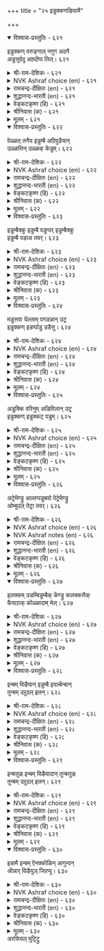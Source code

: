 +++
title = "२५ इडुक्कणऴियामै"

+++


<details open><summary>विश्वास-प्रस्तुतिः - ६२१</summary>

इडुक्कण् वरुङ्गाल् नगुग अदनै  
अडुत्तूर्वदु अह्दॊप्प तिल्।       ६२१
</details>

<details><summary>श्री-राम-देशिकः - ६२१</summary>

अधिकारः ६३. औत्सुक्यम्  
प्राप्तेऽपि व्यसने खेदं त्यक्तवोत्साहपरो भव ।  
खापनोदनपटुरुत्साहानास्ति कश्चन ॥ ६२१॥
</details>

<details><summary>NVK Ashraf choice (en) - ६२१</summary>

०६२१
Laugh at misfortune. There is nothing so able,
To triumph over it. *
(P.S. Sundaram)
</details>

<details><summary>रामचन्द्र-दीक्षितः (en) - ६२१</summary>

621\. iṭukkaṇ varuṅkāl nakuka! ataṉai  
aṭuttu ūrvatu aḵtu oppatu il.

621\. Laugh over your obstacles; nothing like it to push them further and further.  
</details>

<details><summary>शुद्धानन्द-भारती (en) - ६२१</summary>

1\. இடுக்கண் வருங்கால் நகுக அதனை  
அடுத்தூர்வது அஃதொப்பது இல்.  
Laugh away troubles; there is  
No other way to conquer woes.        621  
</details>

<details><summary>वेङ्कटकृष्ण (हि) - ६२१</summary>

621
जब दुख-संकट आ पड़े, तब करना उल्लास ।  
तत्सम कोई ना करे, भिड़ कर उसका नाश ॥
</details>

<details><summary>श्रीनिवास (क) - ६२१</summary>

621. आपत्तु बन्दाग (अधीररागदॆ) नगबेकु; अदन्नु मॆट्टि सहिसि गॆद्दुनिन्तरॆ अदक्कूप्पुवन्थदु बेरॆ इल्ल.

</details>

<details><summary>मूलम् - ६२१</summary>

इडुक्कण् वरुङ्गाल् नगुग अदनै  
अडुत्तूर्वदु अह्दॊप्प तिल्।       ६२१
</details>

<details open><summary>विश्वास-प्रस्तुतिः - ६२२</summary>

वॆळ्ळत् तनैय इडुम्बै अऱिवुडैयान्  
उळ्ळत्तिन् उळ्ळक् कॆडुम्।       ६२२
</details>

<details><summary>श्री-राम-देशिकः - ६२२</summary>

निरर्गलागतं दुःकप्रावाहं बुद्धिमान्नरः ।  
हृदये सुखरूपेण जानन् दुःखाद्विमुच्यते ॥ ६२२॥
</details>

<details><summary>NVK Ashraf choice (en) - ६२२</summary>

०६२२
Misfortune may rise like a flood,
But the wise counter it by firm thoughts.*
(P.S. Sundaram), ( Shuddhananda Bharatiar)
</details>

<details><summary>रामचन्द्र-दीक्षितः (en) - ६२२</summary>

622\. veḷḷattu aṉaiya iṭumpai, aṟivu uṭaiyāṉ  
uḷḷattiṉ uḷḷa, keṭum.

622\. Troubles like a flood will be overcome by a courageous thought rising in the minds of the wise.  
</details>

<details><summary>शुद्धानन्द-भारती (en) - ६२२</summary>

2\. வெள்ளத் தனைய இடும்பை அறிவுடையான்  
உள்ளத்தின் உள்ளக் கெடும்.  
Deluging sorrows come to nought  
When wise men face them with firm thought.        622  
</details>

<details><summary>वेङ्कटकृष्ण (हि) - ६२२</summary>

622
जो आवेगा बाढ़ सा, बुद्धिमान को कष्ट ।  
मनोधैर्य से सोचते, हो जावे वह नष्ट ॥
</details>

<details><summary>श्रीनिवास (क) - ६२२</summary>

622. प्रवाहदन्तॆ मेरॆवरिदु बरुव सङ्कटवन्नु, अरिवुळ्ळवनु तन्न मनस्सिनल्लि नॆनॆदु, धैर्यवागि ऎदुरिसबल्लवनादरॆ,
आ सङ्कटवु मायवागि बिडुवुदु.

</details>

<details><summary>मूलम् - ६२२</summary>

वॆळ्ळत् तनैय इडुम्बै अऱिवुडैयान्  
उळ्ळत्तिन् उळ्ळक् कॆडुम्।       ६२२
</details>

<details open><summary>विश्वास-प्रस्तुतिः - ६२३</summary>

इडुम्बैक्कु इडुम्बै पडुप्पर् इडुम्बैक्कु  
इडुम्बै पडाअ तवर्।       ६२३
</details>

<details><summary>श्री-राम-देशिकः - ६२३</summary>

दुःखेष्वचञ्चलो भूत्वा नरो धैर्यगुणान्वितः ।  
दुःखस्य दुःखं जनयन्नारब्धं कर्म साधयेत् ॥ ६२३॥
</details>

<details><summary>NVK Ashraf choice (en) - ६२३</summary>

०६२३
Those whom grief cannot grieve
Can grieve grief itself. *
(P.S. Sundaram)
</details>

<details><summary>रामचन्द्र-दीक्षितः (en) - ६२३</summary>

623\. iṭumpaikku iṭumpai paṭuppar-iṭumpaikku  
iṭumpai paṭāatavar.

623\. The courageous will be causing sorrow to sorrow itself.  
</details>

<details><summary>शुद्धानन्द-भारती (en) - ६२३</summary>

3\. இடும்பைக்கு இடும்பை படுப்பர் இடும்பைக்கு  
இடும்பை படாஅ தவர்.  
Grief they face and put to grief  
Who grieve not grief by mind's relief.        623  
</details>

<details><summary>वेङ्कटकृष्ण (हि) - ६२३</summary>

623
दुख-संकट जब आ पड़े, दुखी न हो जो लोग ।  
दुख-संकट को दुख में, डालेंगे वे लोग ॥
</details>

<details><summary>श्रीनिवास (क) - ६२३</summary>

623. सङ्कटवॊदगि बन्दाग, अदक्कागि दुःखिसि अधीररागदवरु, आ सङ्कटक्के दुःखवन्नु तन्दॊड्डि अदन्ने गॆद्दुबिडुवरु.

</details>

<details><summary>मूलम् - ६२३</summary>

इडुम्बैक्कु इडुम्बै पडुप्पर् इडुम्बैक्कु  
इडुम्बै पडाअ तवर्।       ६२३
</details>

<details open><summary>विश्वास-प्रस्तुतिः - ६२४</summary>

मडुत्तवा यॆल्लाम् पगडन्नान् उट्र  
इडुक्कण् इडर्प्पाडु उडैत्तु।       ६२४
</details>

<details><summary>श्री-राम-देशिकः - ६२४</summary>

वृषभः शकटे बद्धो यत्नाल्लक्ष्य> यथा व्रजेत् ।  
व्यवसायपरस्तद्वद् दुःखं दूरीकरोत्यहो ॥ ६२४॥
</details>

<details><summary>NVK Ashraf choice (en) - ६२४</summary>

०६२४
Trouble is troubled by him who like a bull
Drags his cart through every hurdle.
(P.S. Sundaram)
</details>

<details><summary>रामचन्द्र-दीक्षितः (en) - ६२४</summary>

624\. maṭutta vāy ellām pakaṭu aṉṉāṉ uṟṟa  
iṭukkaṇ iṭarppāṭu uṭaittu.

624\. Just as the buffalo drags a cart through miry depth, one who fights on will overcome his difficulties.  
</details>

<details><summary>शुद्धानन्द-भारती (en) - ६२४</summary>

4\. மடுத்தவா யெல்லாம் பகடன்னான் உற்ற  
இடுக்கண் இடர்ப்பாடு உடைத்து.  
Who pulls like bulls patiently on  
Causes grief to grieve anon.        624  
</details>

<details><summary>वेङ्कटकृष्ण (हि) - ६२४</summary>

624
ऊबट में भी खींचते, बैल सदृष जो जाय ।  
उसपर जो दुख आ पड़े, उस दुख पर दुख आय ॥
</details>

<details><summary>श्रीनिवास (क) - ६२४</summary>

624. ऎडरुगळन्नु ऎदुरिसुव समयदल्लॆल्ला गाडियत्तिनन्तॆ कष्टवन्नु ताळिकॊळ्ळबल्लनादरॆ, आ ऎडरे तॊन्दरॆयल्लि
सिक्कि नरळुवुदु.

</details>

<details><summary>मूलम् - ६२४</summary>

मडुत्तवा यॆल्लाम् पगडन्नान् उट्र  
इडुक्कण् इडर्प्पाडु उडैत्तु।       ६२४
</details>

<details open><summary>विश्वास-प्रस्तुतिः - ६२५</summary>

अडुक्कि वरिनुम् अऴिविलान् उट्र  
इडुक्कण् इडुक्कट् पडुम्।       ६२५
</details>

<details><summary>श्री-राम-देशिकः - ६२५</summary>

उपर्युपरि दुःखेषु प्राप्तेष्वपि मनोधृतिम् ।  
यो विन्दते स वै मर्त्यो दुःखं दुःखस्य यच्छति ॥ ६२५॥
</details>

<details><summary>NVK Ashraf choice (en) - ६२५</summary>

०६२५
The resolute can put their troubles to trouble
Even if it comes relentlessly.
(N.V.K. Ashraf)
</details>

<details><summary>रामचन्द्र-दीक्षितः (en) - ६२५</summary>

625\. aṭukki variṉum, aḻivu ilāṉ uṟṟa  
iṭukkaṇ iṭukkaṇ paṭum.

625\. The troubles of one who braves a series of adversity wear out and disappear.  
</details>

<details><summary>शुद्धानन्द-भारती (en) - ६२५</summary>

5\. அடுக்கி வரினும் அழிவிலான் உற்ற  
இடுக்கண் இடுக்கட் படும்.  
Before the brave grief grieves and goes  
Who dare a host of pressing woes.        625  
</details>

<details><summary>वेङ्कटकृष्ण (हि) - ६२५</summary>

625
दुख निरंतर हो रहा, फिर भी धैर्य न जाय ।  
ऐसों को यदि दुख हुआ, उस दुख पर दुख आय ॥
</details>

<details><summary>श्रीनिवास (क) - ६२५</summary>

625. सङ्कटगळु ऒन्दर मेलॊन्दरन्तॆ दाळि इट्टु बन्दरू ऎदॆगॆडदॆ ताळबल्लवनादरॆ आ सङ्कटगळे इक्कट्टिनल्लि सिक्कि
पाडुपडुवुदु.

</details>

<details><summary>मूलम् - ६२५</summary>

अडुक्कि वरिनुम् अऴिविलान् उट्र  
इडुक्कण् इडुक्कट् पडुम्।       ६२५
</details>

<details open><summary>विश्वास-प्रस्तुतिः - ६२६</summary>

अट्रेमॆण्ड्रु अल्लऱ्पडुबवो पॆट्रेमॆण्ड्रु  
ओम्बुदल् तेट्रा तवर्।       ६२६
</details>

<details><summary>श्री-राम-देशिकः - ६२६</summary>

धने लब्धेऽपि तल्लब्धमिति यस्तु न तुष्यति ।  
दारिद्र्ये नष्टमित्युक्त्वा व्यसनं न स विन्दते ॥ ६२६॥
</details>

<details><summary>NVK Ashraf choice (en) - ६२६</summary>

०६२६
Will they whine "We have nothing",
Who never crowed "We have much?"
(P.S. Sundaram)
</details>

<details><summary>NVK Ashraf notes (en) - ६२६</summary>

६२६. Compare with couplets ६२८ and ६२९ in this same chapter. All convey the same idea.
</details>

<details><summary>रामचन्द्र-दीक्षितः (en) - ६२६</summary>

626\. 'aṟṟēm!' eṉṟu allaṟpaṭupavō-'peṟṟēm!' eṉṟu  
ōmputal tēṟṟātavar.

626\. Will those who do not during prosperity exultingly say “we are rich”, cry out (during adversity) “Oh, we are destitute”?  
</details>

<details><summary>शुद्धानन्द-भारती (en) - ६२६</summary>

6\. அற்றேமென்று அல்லற்படுபவோ பெற்றேமென்று  
ஓம்புதல் தேற்றா தவர்  
The wise that never gloat in gain  
Do not fret in fateful ruin.        626  
</details>

<details><summary>वेङ्कटकृष्ण (हि) - ६२६</summary>

626
धन पा कर, आग्रह सहित, जो नहिं करते लोभ ।  
धन खो कर क्या खिन्न हो, कभी करेंगे क्षोभ ॥
</details>

<details><summary>श्रीनिवास (क) - ६२६</summary>

626. सिरिबन्दाग नावु 'पडॆदिद्देवॆ' ऎन्दु हॆम्मॆयिन्द कादुकॊळ्ळलरियदवरु, सङ्कट बन्दाग "नावु सोतॆवु" ऎन्दु
दुःखपडुवरो?

</details>

<details><summary>मूलम् - ६२६</summary>

अट्रेमॆण्ड्रु अल्लऱ्पडुबवो पॆट्रेमॆण्ड्रु  
ओम्बुदल् तेट्रा तवर्।       ६२६
</details>

<details open><summary>विश्वास-प्रस्तुतिः - ६२७</summary>

इलक्कम् उडम्बिडुम्बैक् कॆण्ड्रु कलक्कत्तैक्  
कैयाऱाक् कॊळ्ळादाम् मेल्।       ६२७
</details>

<details><summary>श्री-राम-देशिकः - ६२७</summary>

दुःखाश्रयो देह'' इति ज्ञात्वा तत्त्वविदां वराः ।  
दुःखकाले समायते न मुञ्चन्ति मनोधृतिम् ॥ ६२७॥
</details>

<details><summary>NVK Ashraf choice (en) - ६२७</summary>

०६२७
Knowing body a target of miseries,
The great are not troubled in calamities. *
(Satguru Subramuniyaswami), (V.V.S. Aiyar)
</details>

<details><summary>रामचन्द्र-दीक्षितः (en) - ६२७</summary>

627\. 'ilakkam, uṭampu iṭumpaikku' eṉṟu, kalakkattaik  
kaiyāṟāk koḷḷātām, mēl.

627\. The great know that the body is ever the target of trouble and will not regard trouble as trouble at all.  
</details>

<details><summary>शुद्धानन्द-भारती (en) - ६२७</summary>

7\. இலக்கம் உடம்பிடும்பைக் கென்று கலக்கத்தைக்  
கையாறாக் கொள்ளாதாம் மேல்.  
The wise worry no more of woes  
Knowing body's butt of sorrows.        627  
</details>

<details><summary>वेङ्कटकृष्ण (हि) - ६२७</summary>

627
देह दुख का लक्ष्य तो, होती है यों जान ।  
क्षुब्ध न होते दुख से, जो हैं पुरुष महान ॥
</details>

<details><summary>श्रीनिवास (क) - ६२७</summary>

627. दॊड्डवरु (ज्ञानिगळु) ऒडलु सङ्कटगळिगॆ तवरु ऎन्दु तिळिदिरुवुदरिन्द, बन्द सङ्कटगळन्नु लॆक्किसुवुदिल्ल.

</details>

<details><summary>मूलम् - ६२७</summary>

इलक्कम् उडम्बिडुम्बैक् कॆण्ड्रु कलक्कत्तैक्  
कैयाऱाक् कॊळ्ळादाम् मेल्।       ६२७
</details>

<details open><summary>विश्वास-प्रस्तुतिः - ६२८</summary>

इन्बम् विऴैयान् इडुम्बै इयल्बॆन्बान्  
तुन्बम् उऱुदल् इलन्।       ६२८
</details>

<details><summary>श्री-राम-देशिकः - ६२८</summary>

अनादृत्य सुखं प्राप्तं ''दुःखं स्वाभाविकं नृणाम्'' ।  
इति भावयतो दुःखं स्वप्रयत्नान्न जायते ॥ ६२८॥
</details>

<details><summary>NVK Ashraf choice (en) - ६२८</summary>

०६२८
He will never be sad who scorns delight
And takes sorrow in his stride.
(P.S. Sundaram)
</details>

<details><summary>रामचन्द्र-दीक्षितः (en) - ६२८</summary>

628\. iṉpam viḻaiyāṉ, ‘iṭumpai iyalpu’ eṉpāṉ,  
tuṉpam uṟutal ilaṉ.

628\. He who never gives way to sorrow, will not long for pleasure; he will regard trouble as quite natural.  
</details>

<details><summary>शुद्धानन्द-भारती (en) - ६२८</summary>

8\. இன்பம் விழையான் இடும்பை இயல்பென்பான்  
துன்பம் உறுதல் இலன்.  
Who seek not joy, deem grief norm  
By sorrows do not come to harm.        628  
</details>

<details><summary>वेङ्कटकृष्ण (हि) - ६२८</summary>

628
विधिवश होता दुख है, यों जिसको है ज्ञान ।  
तथा न सुख की चाह भी, दुखी न हो वह प्राण ॥
</details>

<details><summary>श्रीनिवास (क) - ६२८</summary>

628. सुखामिषगळिगॆ आसॆपडदवनु, सङ्कटवन्नु नैसर्गिकवॆन्दु सहजवागि परिगणिसुववनु, दुःख बन्दाग अदक्कागि
व्यर्थगॊळगागुवुदिल्ल.

</details>

<details><summary>मूलम् - ६२८</summary>

इन्बम् विऴैयान् इडुम्बै इयल्बॆन्बान्  
तुन्बम् उऱुदल् इलन्।       ६२८
</details>

<details open><summary>विश्वास-प्रस्तुतिः - ६२९</summary>

इन्बत्तुळ् इन्बम् विऴैयादान् तुन्बत्तुळ्  
तुन्बम् उऱुदल् इलन्।       ६२९
</details>

<details><summary>श्री-राम-देशिकः - ६२९</summary>

सुखानुभववेलायां मनसा यो न तत्स्पृशेत् ।  
दुःखानुभववेलायां दुःखं तं नैव बाधते ॥ ६२९॥
</details>

<details><summary>NVK Ashraf choice (en) - ६२९</summary>

०६२९
He who never exulted in joy
Will not be depressed by sorrow.
(P.S. Sundaram)
</details>

<details><summary>रामचन्द्र-दीक्षितः (en) - ६२९</summary>

629\. iṉpattuḷ iṉpam viḻaiyātāṉ, tuṉpattuḷ  
tuṉpam uṟutal ilaṉ.

629\. He who does seek for pleasure in pleasure will not be vexed in sorrow.  
</details>

<details><summary>शुद्धानन्द-भारती (en) - ६२९</summary>

9\. இன்பத்துள் இன்பம் விழையாதான் துன்பத்துள்  
துன்பம் உறுதல் இலன்.  
In joy to joy who is not bound  
In grief he grieves not dual round!        629  
</details>

<details><summary>वेङ्कटकृष्ण (हि) - ६२९</summary>

629
सुख में सुख की चाह से, जो न करेगा भोग ।  
दुःखी होकर दुःख में, वह न करेगा शोक ॥
</details>

<details><summary>श्रीनिवास (क) - ६२९</summary>

629. सुखबन्द कालदल्लि सुखवन्नु पोषिसदवनु, दुःख बन्द कालदल्लि दुःखवन्नू अनुभविसुवुदिल्ल.

</details>

<details><summary>मूलम् - ६२९</summary>

इन्बत्तुळ् इन्बम् विऴैयादान् तुन्बत्तुळ्  
तुन्बम् उऱुदल् इलन्।       ६२९
</details>

<details open><summary>विश्वास-प्रस्तुतिः - ६३०</summary>

इन्नामै इन्बम् ऎनक्कॊळिन् आगुन्दन्  
ऒन्नार् विऴैयुञ् जिऱप्पु।       ६३०
</details>

<details><summary>श्री-राम-देशिकः - ६३०</summary>

शत्रुणापि श्लघनीयमौन्नत्यं प्राप्नुयादयम् ।  
दुःखमापतितं यस्तु सुखरूपेण भावयेत् ॥ ६३०॥
</details>

<details><summary>NVK Ashraf choice (en) - ६३०</summary>

०६३०
To take pain as pleasure
Is to gain your foe's esteem.
(P.S. Sundaram)
</details>

<details><summary>रामचन्द्र-दीक्षितः (en) - ६३०</summary>

630\. iṉṉāmai iṉpam eṉak koḷiṉ, ākum, taṉ  
oṉṉār viḻaiyum ciṟappu.

630\. One who regards trouble as pleasure will gain the elevation which his enemies desire (for themselves).  
</details>

<details><summary>शुद्धानन्द-भारती (en) - ६३०</summary>

10\. இன்னாமை இன்பம் எனக்கொளின் ஆகுந்தன்  
ஒன்னார் விழையுஞ் சிறப்பு.  
His glory is esteemed by foes  
Who sees weal in wanton woes!        630  
</details>

<details><summary>वेङ्कटकृष्ण (हि) - ६३०</summary>

630
दुख को भी सुख सदृश ही, यदि ले कोई मान ।  
तो उसको उपलब्ध हो, रिपु से मानित मान ॥
</details>

<details><summary>श्रीनिवास (क) - ६३०</summary>

630. ऒब्बनु तन्न प्रयत्नदल्लि सङ्कटवन्नॆ सुखवॆन्दु स्वीकरिसबल्लवनादरॆ, अवन हगॆगळू अवनन्नु मॆच्चुव श्रेष्ठ
गुणवन्नु पडॆयुत्तानॆ.
</details>

<details><summary>मूलम् - ६३०</summary>

इन्नामै इन्बम् ऎनक्कॊळिन् आगुन्दन्  
ऒन्नार् विऴैयुञ् जिऱप्पु।       ६३०
</details>
अरसियल् मुट्रिट्रु  